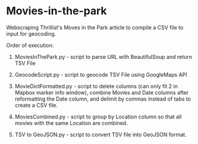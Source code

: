 # Movies-in-the-park
Webscraping Thrillist's Moves in the Park article to compile a CSV file to input for geocoding.


Order of execution:

1. MoviesInThePark.py - script to parse URL with BeautifulSoup and return TSV File

2. GeocodeScript.py - script to geocode TSV File using GoogleMaps API

3. MovieDictFormatted.py - script to delete columns (can only fit 2 in Mapbox marker info window), combine Movies and Date columns after reformatting the Date column, and delimit by commas instead of tabs to create a CSV file.

4. MoviesCombined.py - script to group by Location column so that all movies with the same Location are combined.

5.  TSV to GeoJSON.py - script to convert TSV file into GeoJSON format.
